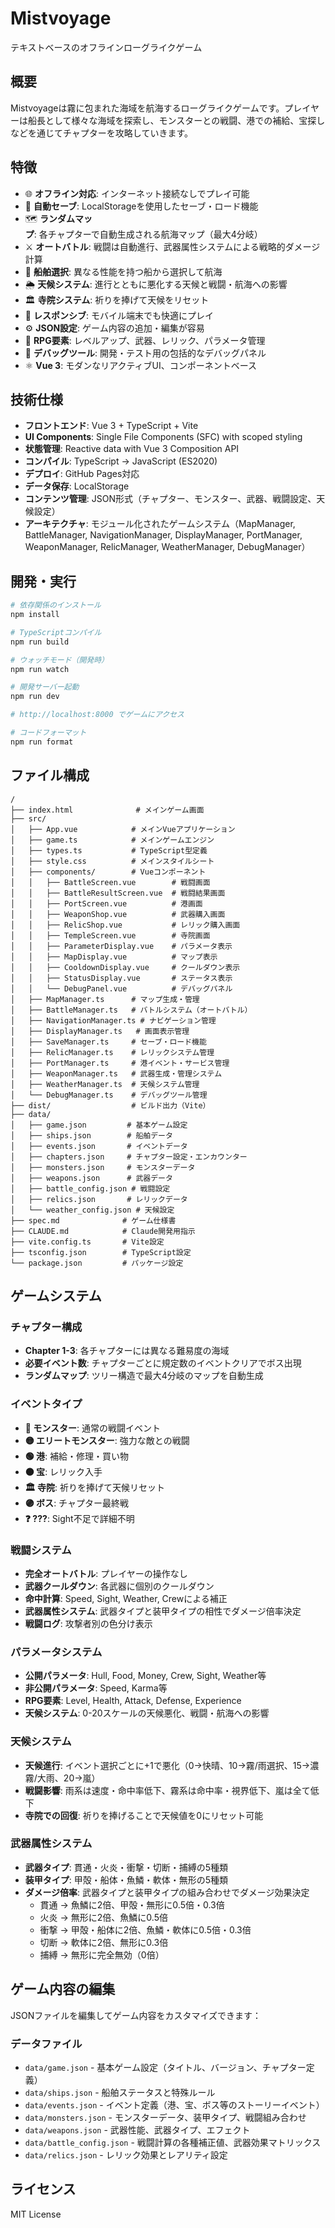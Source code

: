 # Mistvoyage

テキストベースのオフラインローグライクゲーム

## 概要

Mistvoyageは霧に包まれた海域を航海するローグライクゲームです。プレイヤーは船長として様々な海域を探索し、モンスターとの戦闘、港での補給、宝探しなどを通じてチャプターを攻略していきます。

## 特徴

- 🌐 **オフライン対応**: インターネット接続なしでプレイ可能
- 💾 **自動セーブ**: LocalStorageを使用したセーブ・ロード機能
- 🗺️ **ランダムマップ**: 各チャプターで自動生成される航海マップ（最大4分岐）
- ⚔️ **オートバトル**: 戦闘は自動進行、武器属性システムによる戦略的ダメージ計算
- 🚢 **船舶選択**: 異なる性能を持つ船から選択して航海
- 🌦️ **天候システム**: 進行とともに悪化する天候と戦闘・航海への影響
- 🏛️ **寺院システム**: 祈りを捧げて天候をリセット
- 📱 **レスポンシブ**: モバイル端末でも快適にプレイ
- ⚙️ **JSON設定**: ゲーム内容の追加・編集が容易
- 🎯 **RPG要素**: レベルアップ、武器、レリック、パラメータ管理
- 🔧 **デバッグツール**: 開発・テスト用の包括的なデバッグパネル
- ⚛️ **Vue 3**: モダンなリアクティブUI、コンポーネントベース

## 技術仕様

- **フロントエンド**: Vue 3 + TypeScript + Vite
- **UI Components**: Single File Components (SFC) with scoped styling
- **状態管理**: Reactive data with Vue 3 Composition API
- **コンパイル**: TypeScript → JavaScript (ES2020)
- **デプロイ**: GitHub Pages対応
- **データ保存**: LocalStorage
- **コンテンツ管理**: JSON形式（チャプター、モンスター、武器、戦闘設定、天候設定）
- **アーキテクチャ**: モジュール化されたゲームシステム（MapManager, BattleManager, NavigationManager, DisplayManager, PortManager, WeaponManager, RelicManager, WeatherManager, DebugManager）

## 開発・実行

```bash
# 依存関係のインストール
npm install

# TypeScriptコンパイル
npm run build

# ウォッチモード（開発時）
npm run watch

# 開発サーバー起動
npm run dev

# http://localhost:8000 でゲームにアクセス

# コードフォーマット
npm run format
```

## ファイル構成

```
/
├── index.html              # メインゲーム画面
├── src/
│   ├── App.vue            # メインVueアプリケーション
│   ├── game.ts            # メインゲームエンジン
│   ├── types.ts           # TypeScript型定義
│   ├── style.css          # メインスタイルシート
│   ├── components/        # Vueコンポーネント
│   │   ├── BattleScreen.vue        # 戦闘画面
│   │   ├── BattleResultScreen.vue  # 戦闘結果画面
│   │   ├── PortScreen.vue          # 港画面
│   │   ├── WeaponShop.vue          # 武器購入画面
│   │   ├── RelicShop.vue           # レリック購入画面
│   │   ├── TempleScreen.vue        # 寺院画面
│   │   ├── ParameterDisplay.vue    # パラメータ表示
│   │   ├── MapDisplay.vue          # マップ表示
│   │   ├── CooldownDisplay.vue     # クールダウン表示
│   │   ├── StatusDisplay.vue       # ステータス表示
│   │   └── DebugPanel.vue          # デバッグパネル
│   ├── MapManager.ts      # マップ生成・管理
│   ├── BattleManager.ts   # バトルシステム（オートバトル）
│   ├── NavigationManager.ts # ナビゲーション管理
│   ├── DisplayManager.ts   # 画面表示管理
│   ├── SaveManager.ts     # セーブ・ロード機能
│   ├── RelicManager.ts    # レリックシステム管理
│   ├── PortManager.ts     # 港イベント・サービス管理
│   ├── WeaponManager.ts   # 武器生成・管理システム
│   ├── WeatherManager.ts  # 天候システム管理
│   └── DebugManager.ts    # デバッグツール管理
├── dist/                  # ビルド出力（Vite）
├── data/
│   ├── game.json         # 基本ゲーム設定
│   ├── ships.json        # 船舶データ
│   ├── events.json       # イベントデータ
│   ├── chapters.json     # チャプター設定・エンカウンター
│   ├── monsters.json     # モンスターデータ
│   ├── weapons.json      # 武器データ
│   ├── battle_config.json # 戦闘設定
│   ├── relics.json       # レリックデータ
│   └── weather_config.json # 天候設定
├── spec.md              # ゲーム仕様書
├── CLAUDE.md            # Claude開発用指示
├── vite.config.ts       # Vite設定
├── tsconfig.json        # TypeScript設定
└── package.json         # パッケージ設定
```

## ゲームシステム

### チャプター構成
- **Chapter 1-3**: 各チャプターには異なる難易度の海域
- **必要イベント数**: チャプターごとに規定数のイベントクリアでボス出現
- **ランダムマップ**: ツリー構造で最大4分岐のマップを自動生成

### イベントタイプ
- **🔴 モンスター**: 通常の戦闘イベント
- **🟡 エリートモンスター**: 強力な敵との戦闘
- **🟢 港**: 補給・修理・買い物
- **🟠 宝**: レリック入手
- **🏛️ 寺院**: 祈りを捧げて天候リセット
- **🟣 ボス**: チャプター最終戦
- **❓ ???**: Sight不足で詳細不明

### 戦闘システム
- **完全オートバトル**: プレイヤーの操作なし
- **武器クールダウン**: 各武器に個別のクールダウン
- **命中計算**: Speed, Sight, Weather, Crewによる補正
- **武器属性システム**: 武器タイプと装甲タイプの相性でダメージ倍率決定
- **戦闘ログ**: 攻撃者別の色分け表示

### パラメータシステム
- **公開パラメータ**: Hull, Food, Money, Crew, Sight, Weather等
- **非公開パラメータ**: Speed, Karma等
- **RPG要素**: Level, Health, Attack, Defense, Experience
- **天候システム**: 0-20スケールの天候悪化、戦闘・航海への影響

### 天候システム
- **天候進行**: イベント選択ごとに+1で悪化（0→快晴、10→霧/雨選択、15→濃霧/大雨、20→嵐）
- **戦闘影響**: 雨系は速度・命中率低下、霧系は命中率・視界低下、嵐は全て低下
- **寺院での回復**: 祈りを捧げることで天候値を0にリセット可能

### 武器属性システム
- **武器タイプ**: 貫通・火炎・衝撃・切断・捕縛の5種類
- **装甲タイプ**: 甲殻・船体・魚鱗・軟体・無形の5種類
- **ダメージ倍率**: 武器タイプと装甲タイプの組み合わせでダメージ効果決定
  - 貫通 → 魚鱗に2倍、甲殻・無形に0.5倍・0.3倍
  - 火炎 → 無形に2倍、魚鱗に0.5倍
  - 衝撃 → 甲殻・船体に2倍、魚鱗・軟体に0.5倍・0.3倍
  - 切断 → 軟体に2倍、無形に0.3倍
  - 捕縛 → 無形に完全無効（0倍）

## ゲーム内容の編集

JSONファイルを編集してゲーム内容をカスタマイズできます：

### データファイル
- `data/game.json` - 基本ゲーム設定（タイトル、バージョン、チャプター定義）
- `data/ships.json` - 船舶ステータスと特殊ルール
- `data/events.json` - イベント定義（港、宝、ボス等のストーリーイベント）
- `data/monsters.json` - モンスターデータ、装甲タイプ、戦闘組み合わせ  
- `data/weapons.json` - 武器性能、武器タイプ、エフェクト
- `data/battle_config.json` - 戦闘計算の各種補正値、武器効果マトリックス
- `data/relics.json` - レリック効果とレアリティ設定

## ライセンス

MIT License
